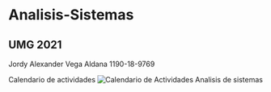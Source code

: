 # Analisis-Sistemas
## UMG 2021
Jordy Alexander Vega Aldana 1190-18-9769 

Calendario de actividades
![Calendario de Actividades Analisis de sistemas](https://user-images.githubusercontent.com/81053948/118035718-d182b500-b328-11eb-9ddf-bcc98a31c7d0.png)
